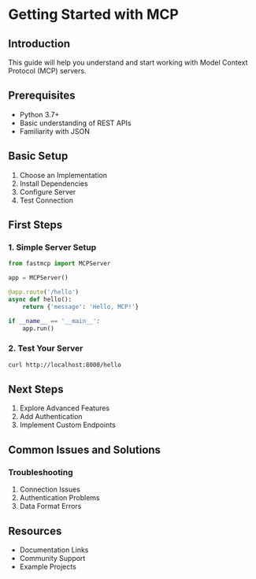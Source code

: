 # Getting Started with MCP

## Introduction

This guide will help you understand and start working with Model Context Protocol (MCP) servers.

## Prerequisites

- Python 3.7+
- Basic understanding of REST APIs
- Familiarity with JSON

## Basic Setup

1. Choose an Implementation
2. Install Dependencies
3. Configure Server
4. Test Connection

## First Steps

### 1. Simple Server Setup

```python
from fastmcp import MCPServer

app = MCPServer()

@app.route('/hello')
async def hello():
    return {'message': 'Hello, MCP!'}

if __name__ == '__main__':
    app.run()
```

### 2. Test Your Server

```bash
curl http://localhost:8000/hello
```

## Next Steps

1. Explore Advanced Features
2. Add Authentication
3. Implement Custom Endpoints

## Common Issues and Solutions

### Troubleshooting

1. Connection Issues
2. Authentication Problems
3. Data Format Errors

## Resources

- Documentation Links
- Community Support
- Example Projects